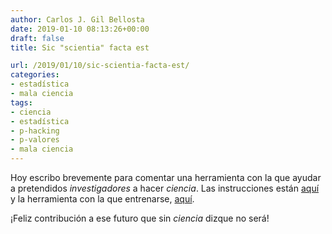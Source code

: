 ```yaml
---
author: Carlos J. Gil Bellosta
date: 2019-01-10 08:13:26+00:00
draft: false
title: Sic "scientia" facta est

url: /2019/01/10/sic-scientia-facta-est/
categories:
- estadística
- mala ciencia
tags:
- ciencia
- estadística
- p-hacking
- p-valores
- mala ciencia
---
```


Hoy escribo brevemente para comentar una herramienta con  la que ayudar a pretendidos _investigadores_ a hacer _ciencia_. Las instrucciones están [aquí](https://www.nicebread.de/introducing-p-hacker/) y la herramienta con la que entrenarse, [aquí](http://shinyapps.org/apps/p-hacker/).

¡Feliz contribución a ese futuro que sin _ciencia_ dizque no será!
